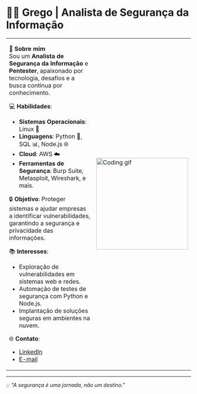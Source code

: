 # 👨‍💻 Grego | Analista de Segurança da Informação

<table>
<tr>
<td>
  
🎯 **Sobre mim**  
Sou um **Analista de Segurança da Informação** e **Pentester**, apaixonado por tecnologia, desafios e a busca contínua por conhecimento. 

💻 **Habilidades**:
- **Sistemas Operacionais**: Linux 🐧  
- **Linguagens**: Python 🐍, SQL 📊, Node.js 🌐  
- **Cloud**: AWS ☁️  
- **Ferramentas de Segurança**: Burp Suite, Metasploit, Wireshark, e mais.  

🔒 **Objetivo**: Proteger sistemas e ajudar empresas a identificar vulnerabilidades, garantindo a segurança e privacidade das informações.

📚 **Interesses**:
- Exploração de vulnerabilidades em sistemas web e redes.
- Automação de testes de segurança com Python e Node.js.
- Implantação de soluções seguras em ambientes na nuvem.

🌐 **Contato**:  
- [LinkedIn](https://linkedin.com/in/seu-linkedin)  
- [E-mail](mailto:seu-email@example.com)

</td>
<td>
  <img src="https://media.giphy.com/media/qgQUggAC3Pfv687qPC/giphy.gif" width="250" alt="Coding gif">
</td>
</tr>
</table>

---

💡 *"A segurança é uma jornada, não um destino."*


